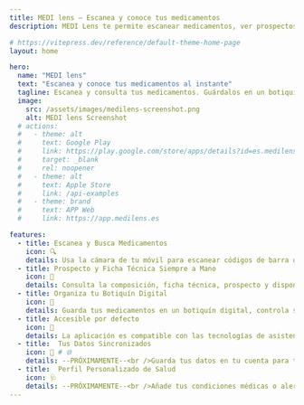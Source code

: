 ```yaml
---
title: MEDI lens — Escanea y conoce tus medicamentos
description: MEDI Lens te permite escanear medicamentos, ver prospectos, composición, receta y gestionar un botiquín digital con alertas de caducidad.

# https://vitepress.dev/reference/default-theme-home-page
layout: home

hero:
  name: "MEDI lens"
  text: "Escanea y conoce tus medicamentos al instante"
  tagline: Escanea y consulta tus medicamentos. Guárdalos en un botiquín digital, recibe alertas antes de que caduquen y accede siempre a la información oficial de la AEMPS.
  image:
    src: /assets/images/medilens-screenshot.png
    alt: MEDI lens Screenshot
  # actions:
  #   - theme: alt
  #     text: Google Play
  #     link: https://play.google.com/store/apps/details?id=es.medilens.app&utm_source=medilens_website&utm_medium=referral&utm_campaign=home_cta
  #     target: _blank
  #     rel: noopener
  #   - theme: alt
  #     text: Apple Store
  #     link: /api-examples
  #   - theme: brand
  #     text: APP Web
  #     link: https://app.medilens.es

features:
  - title: Escanea y Busca Medicamentos
    icon: 🔍
    details: Usa la cámara de tu móvil para escanear códigos de barra o usa el buscador y accede al instante a toda la información oficial de tus medicamentos. Rápido, sencillo y desde dónde tú quieras.
  - title: Prospecto y Ficha Técnica Siempre a Mano
    icon: 💊
    details: Consulta la composición, ficha técnica, prospecto y disponibilidad global de cualquier medicamento. Toda la información, actualizada y accesible cuando la necesites.
  - title: Organiza tu Botiquín Digital
    icon: 🧰
    details: Guarda tus medicamentos en un botiquín digital, controla su fecha de caducidad y recibe avisos antes de que caduquen. Lleva un seguimiento claro y evita sorpresas.
  - title: Accesible por defecto
    icon: 🧠
    details: La aplicación es compatible con las tecnologías de asistencia integradas en Android e iOS, incluyendo los lectores de pantalla <strong>TalkBack</strong> y <strong>VoiceOver</strong>.
  - title:  Tus Datos Sincronizados
    icon: 🔄 # 🌐
    details: --PRÓXIMAMENTE--<br />Guarda tus datos en tu cuenta para tener tu botiquín, historial y favoritos sincronizados entre dispositivos y siempre disponibles.
  - title:  Perfil Personalizado de Salud
    icon: 🩺
    details: --PRÓXIMAMENTE--<br />Añade tus condiciones médicas o alergias para recibir avisos relevantes sobre los medicamentos que escaneas o guardas en tu botiquín.
---
```

